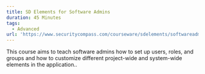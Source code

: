 ```yaml
---
title: SD Elements for Software Admins
duration: 45 Minutes
tags:
  - Advanced
url: 'https://www.securitycompass.com/courseware/sdelements/softwareadmin/'
---
```

This course aims to teach software admins how to set up users, roles, and groups and how to customize different project-wide and system-wide elements in the application..

